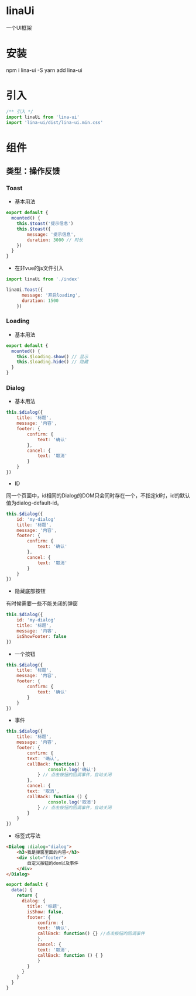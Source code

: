# linaUi
一个UI框架

# 安装
npm i lina-ui -S
yarn add lina-ui

# 引入
```javascript
/** 引入 */
import linaUi from 'lina-ui'
import 'lina-ui/dist/lina-ui.min.css'
```

# 组件
## 类型：操作反馈
### Toast
- 基本用法
```javascript
export default {
  mounted() {
    this.$toast('提示信息')
    this.$toast({
        message: '提示信息',
        duration: 3000 // 时长
    })
  }
}
```
- 在非vue的js文件引入
```javascript
import linaUi from './index'

linaUi.Toast({
      message: '开启loading',
      duration: 1500
    })
```

### Loading
- 基本用法
```javascript
export default {
  mounted() {
    this.$loading.show() // 显示
    this.$loading.hide() // 隐藏
  }
}
```

### Dialog
- 基本用法
```javascript
this.$dialog({
    title: '标题',
    message: '内容',
    footer: {
        confirm: {
            text: '确认'
        },
        cancel: {
            text: '取消'
        }
    }
})
```
- ID

同一个页面中，id相同的Dialog的DOM只会同时存在一个，不指定id时，id的默认值为dialog-default-id。

```javascript
this.$dialog({
    id: 'my-dialog'
    title: '标题',
    message: '内容',
    footer: {
        confirm: {
            text: '确认'
        },
        cancel: {
            text: '取消'
        }
    }
})
```
- 隐藏底部按钮

有时候需要一些不能关闭的弹窗
```javascript
this.$dialog({
    id: 'my-dialog'
    title: '标题',
    message: '内容',
    isShowFooter: false
})
```
- 一个按钮
```javascript
this.$dialog({
    title: '标题',
    message: '内容',
    footer: {
        confirm: {
            text: '确认'
        }
    }
})
```
- 事件
```javascript
this.$dialog({
    title: '标题',
    message: '内容',
    footer: {
        confirm: {
        text: '确认',
        callBack: function() {
                console.log('确认')
            } // 点击按钮的回调事件，自动关闭
        },
        cancel: {
        text: '取消',
        callBack: function () {
                console.log('取消')
            } // 点击按钮的回调事件，自动关闭
        }
    }
})
```
- 标签式写法
```html
<Dialog :dialog="dialog">
    <h3>我是弹窗里面的内容</h3>
    <div slot="footer">
        自定义按钮的dom以及事件
    </div>
</Dialog>
```
```javascript
export default {
  data() {
    return {
      dialog: {
        title: '标题',
        isShow: false,
        footer: {
            confirm: {
            text: '确认',
            callBack: function() {} //点击按钮的回调事件
            },
            cancel: {
            text: '取消',
            callBack: function () { }
            }
        }
      }
    }
  }
}
```